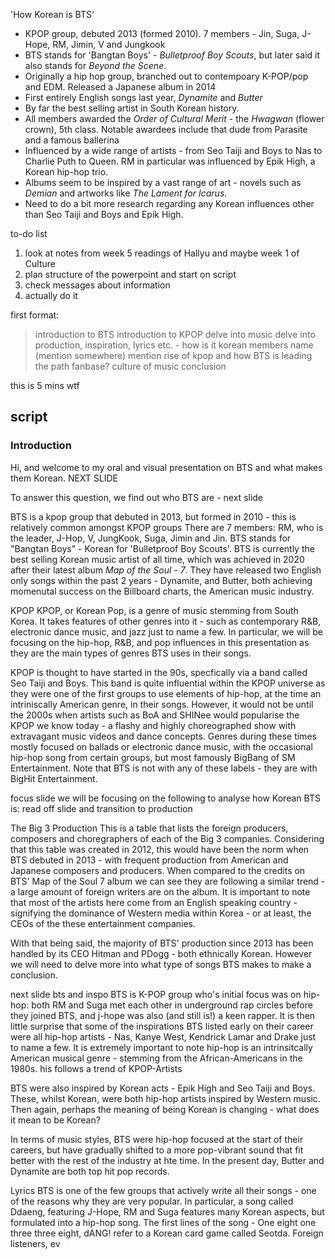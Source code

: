 'How Korean is BTS'
- KPOP group, debuted 2013 (formed 2010). 7 members - Jin, Suga, J-Hope, RM, Jimin, V and Jungkook 
- BTS stands for 'Bangtan Boys' - <i>Bulletproof Boy Scouts</i>, but later said it also stands for *Beyond the Scene*. 
- Originally a hip hop group, branched out to contempoary K-POP/pop and EDM. Released a Japanese album in 2014 
- First entirely English songs last year, <i>Dynamite</i> and <i>Butter</i> 
- By far the best selling artist in South Korean history.  
- All members awarded the *Order of Cultural Merit* - the *Hwagwan* (flower crown), 5th class. Notable awardees include that dude from Parasite and a famous ballerina 
- Influenced by a wide range of artists - from Seo Taiji and Boys to Nas to Charlie Puth to Queen. RM in particular was influenced by Epik High, a Korean hip-hop trio. 
- Albums seem to be inspired by a vast range of art - novels such as *Demian* and artworks like *The Lament for Icarus*.  
- Need to do a bit more research regarding any Korean influences other than Seo Taiji and Boys and Epik High. 


to-do list
1. look at notes from week 5 readings of Hallyu and maybe week 1 of Culture 
2. plan structure of the powerpoint and start on script 
3. check messages about information 
4. actually do it 


first format:
> introduction to BTS
> introduction to KPOP 
> delve into music
> delve into production, inspiration, lyrics etc. - how is it korean
> members name (mention somewhere) 
> mention rise of kpop and how BTS is leading the path 
> fanbase? 
> culture of music 
> conclusion

this is 5 mins wtf 

<h2>script</h2> 

<h3>Introduction</h3> 

Hi, and welcome to my oral and visual presentation on BTS and what makes them Korean. NEXT SLIDE

To answer this question, we find out who BTS are - next slide 

BTS is a kpop group that debuted in 2013, but formed in 2010 - this is relatively common amongst KPOP groups
There are 7 members: RM, who is the leader, J-Hop, V, JungKook, Suga, Jimin and Jin. 
BTS stands for "Bangtan Boys" - Korean for 'Bulletproof Boy Scouts'. 
BTS is currently the best selling Korean music artist of all time, which was achieved in 2020 after their latest album *Map of the Soul - 7*. 
They have released two English only songs within the past 2 years - Dynamite, and Butter, both achieving momenutal success on the Billboard charts, the American music industry.


KPOP
KPOP, or Korean Pop, is a genre of music stemming from South Korea. It takes features of other genres into it - such as contemporary R&B, electronic dance music, and jazz just to name a few. In particular, we will be focusing on the hip-hop, R&B, and pop influences in this presentation as they are the main types of genres BTS uses in their songs. 

KPOP is thought to have started in the 90s, specfically via a band called Seo Taiji and Boys. This band is quite influential within the KPOP universe as they were one of the first groups to use elements of hip-hop, at the time an intriniscally American genre, in their songs. However, it would not be until the 2000s when artists such as BoA and SHINee would popularise the KPOP we know today - a flashy and highly choreographed show with extravagant music videos and dance concepts. Genres during these times mostly focused on ballads or electronic dance music, with the occasional hip-hop song from certain groups, but most famously BigBang of SM Entertainment. Note that BTS is not with any of these labels - they are with BigHit Entertainment.

focus slide
we will be focusing on the following to analyse how Korean BTS is: read off slide and transition to production 

The Big 3 Production
This is a table that lists the foreign producers, composers and choregraphers of each of the Big 3 companies. Considering that this table was created in 2012, this would have been the norm when BTS debuted in 2013 - with frequent production from American and Japanese composers and producers. When compared to the credits on BTS' Map of the Soul 7 album we can see they are following a similar trend - a large amount of foreign writers are on the album. It is important to note that most of the artists here come from an English speaking country - signifying the dominance of Western media within Korea - or at least, the CEOs of the these entertainment companies. 

With that being said, the majority of BTS' production since 2013 has been handled by its CEO Hitman and PDogg - both ethnically Korean. However we will need to delve more into what type of songs BTS makes to make a conclusion. 

next slide bts and inspo
BTS is K-POP group who's initial focus was on hip-hop: both RM and Suga met each other in underground rap circles before they joined BTS, and j-hope was also (and still is!) a keen rapper. It is then little surprise that some of the inspirations BTS listed early on their career were all hip-hop artists - Nas, Kanye West, Kendrick Lamar and Drake just to name a few. It is extremely important to note hip-hop is an intrinsitcally American musical genre - stemming from the African-Americans in the 1980s. his follows a trend of KPOP-Artists

BTS were also inspired by Korean acts - Epik High and Seo Taiji and Boys. These, whilst Korean, were both hip-hop artists inspired by Western music. Then again, perhaps the meaning of being Korean is changing - what does it mean to be Korean?  

In terms of music styles, BTS were hip-hop focused at the start of their careers, but have gradually shifted to a more pop-vibrant sound that fit better with the rest of the industry at hte time. In the present day, Butter and Dynamite are both top hit pop records. 

Lyrics
BTS is one of the few groups that actively write all their songs - one of the reasons why they are very popular. In particular, a song called Ddaeng, featuring J-Hope, RM and Suga features many Korean aspects, but formulated into a hip-hop song. The first lines of the song - One eight one three three eight, dANG! refer to a Korean card game called Seotda. Foreign listeners, ev




